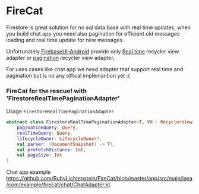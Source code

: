 # FireCat

Firestore is great solution for no sql data base with real time updates,
when you build chat app you need also pagination for efficient old messages loading and real time update for new messages. 

Unfortunately [FirebaseUI-Android](https://github.com/firebase/FirebaseUI-Android) provide only 
[Real time](https://github.com/firebase/FirebaseUI-Android/blob/master/firestore/README.md#using-the-firestorerecycleradapter) 
recycler view adapter or [pagination](https://github.com/firebase/FirebaseUI-Android/blob/master/firestore/README.md#using-the-firestorepagingadapter) recycler view adapter, 

For uses cases like chat app we need adapter that support real time and pagination but is no any offical implemantion yet :( 

### FireCat for the rescue! with 'FirestoreRealTimePaginationAdapter'

Usage `FirestoreRealTimePaginationAdapter`

```kotlin
abstract class FirestoreRealTimePaginationAdapter<T, VH : RecyclerView.ViewHolder>(
    paginationQuery: Query,
    realTimeQuery: Query,
    lifecycleOwner: LifecycleOwner?,
    val parser: (DocumentSnapshot) -> T?,
    val prefetchDistance: Int,
    val pageSize: Int
)
```


Chat app example https://github.com/RubyLichtenstein/FireCat/blob/master/app/src/main/java/com/example/firecat/chat/ChatAdapter.kt

```kotlin
```

